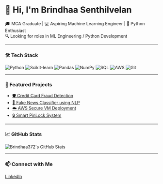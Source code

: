 # 👋 Hi, I'm Brindhaa Senthilvelan

🎓 MCA Graduate | 💻 Aspiring Machine Learning Engineer | 🐍 Python Enthusiast  
🔍 Looking for roles in ML Engineering / Python Development

---

### 🛠️ Tech Stack
![Python](https://img.shields.io/badge/Python-3776AB?style=flat&logo=python&logoColor=white)
![Scikit-learn](https://img.shields.io/badge/Scikit--learn-F7931E?style=flat&logo=scikit-learn&logoColor=white)
![Pandas](https://img.shields.io/badge/Pandas-150458?style=flat&logo=pandas&logoColor=white)
![NumPy](https://img.shields.io/badge/NumPy-013243?style=flat&logo=numpy&logoColor=white)
![SQL](https://img.shields.io/badge/SQL-4479A1?style=flat&logo=postgresql&logoColor=white)
![AWS](https://img.shields.io/badge/AWS-232F3E?style=flat&logo=amazon-aws&logoColor=white)
![Git](https://img.shields.io/badge/Git-F05032?style=flat&logo=git&logoColor=white)

---

### 📌 Featured Projects

- [🛡️ Credit Card Fraud Detection](https://github.com/Brindhaa372/credit-card-fraud-detection)  
- [📰 Fake News Classifier using NLP](https://github.com/Brindhaa372/FakeNewsDetection)  
- [☁️ AWS Secure VM Deployment](https://github.com/Brindhaa372/Deploying-Windows-VM-using-AWS)
- [🔒 Smart PinLock System](https://github.com/Brindhaa372/Smart-Pin-Lock-System)

---

### 📈 GitHub Stats

![Brindhaa372's GitHub Stats](https://github-readme-stats.vercel.app/api?username=Brindhaa372&show_icons=true&theme=radical)

---

### 📫 Connect with Me

[LinkedIn](https://www.linkedin.com/in/brindhaa-senthilvelan-630773337/)

